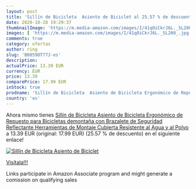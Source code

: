 ```yaml
---
layout: post
title: 'Sillín de Bicicleta  Asiento de Biciclet al 25.57 % de descuento'
date: 2020-10-28 19:29:37
thumbnailImage: 'https://m.media-amazon.com/images/I/41qOiCkrJ6L._SL200_.jpg'
images: [ 'https://m.media-amazon.com/images/I/41qOiCkrJ6L._SL200_.jpg' ]
comments: true
category: ofertas
author: ring
slug: 'B0859DT77J-es'
description:
actualPrice: 13.39 EUR
currency: EUR
price: 13.39
comparePrice: 17.99 EUR
inStock: true
prodname: 'Sillín de Bicicleta  Asiento de Bicicleta Ergonómico de Repuesto para Bicicletas demontaña  con Brazalete de Seguridad Reflectante  Herramientas de Montaje  Cubierta Resistente al Agua y al Polvo'
country: 'es'
---
```


Ahora mismo tienes [Sillín de Bicicleta  Asiento de Bicicleta Ergonómico de Repuesto para Bicicletas demontaña  con Brazalete de Seguridad Reflectante  Herramientas de Montaje  Cubierta Resistente al Agua y al Polvo](https://www.amazon.es/dp/B0859DT77J/?tag=tolees-21) a 13.39 EUR (original: 17.99 EUR) (25.57 %  de descuento) en el siguiente enlace!

[![Sillín de Bicicleta  Asiento de Biciclet](https://m.media-amazon.com/images/I/41qOiCkrJ6L._SL200_.jpg)](https://www.amazon.es/dp/B0859DT77J/?tag=tolees-21)

[Visítala!!!](https://www.amazon.es/dp/B0859DT77J/?tag=tolees-21)

Links participate in Amazon Associate program and might generate a comission on qualifying sales
